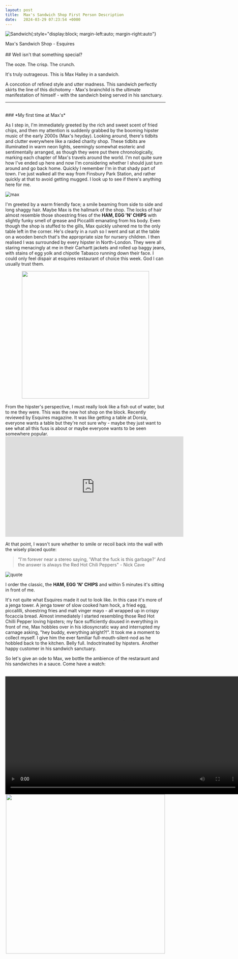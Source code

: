 ```yaml
---
layout: post
title:  Max's Sandwich Shop First Person Description
date:   2024-03-29 07:23:54 +0000
---
```

![Sandwich]({{site.baseurl}}/assets/sandwich.jpeg){:style="display:block; margin-left:auto; margin-right:auto"}
<figcaption>Max's Sandwich Shop - Esquires</figcaption>
<br>
## Well isn't that something special? 

The ooze. The crisp. The crunch. 

It's truly outrageous. This is Max Halley in a sandwich.

A concotion of refined style and utter madness. This sandwich perfectly skirts the line of this dichotomy - Max's brainchild is the ultimate manifestation of himself - with the sandwich being served in his sanctuary. 


---
<br>
### *My first time at Max's*

As I step in, I'm immediately greeted by the rich and sweet scent of fried chips, and then my attention is suddenly grabbed by the booming hipster music of the early 2000s (Max's heyday). Looking around, there's tidbits and clutter everywhere like a raided charity shop. These tidbits are illuminated in warm neon lights, seemingly somewhat esoteric and sentimentally arranged, as though they were put there chronologically, marking each chapter of Max's travels around the world. I'm not quite sure how I've ended up here and now I'm considering whether I should just turn around and go back home. Quickly I remember I'm in that shady part of town. I've just walked all the way from Finsbury Park Station, and rather quickly at that to avoid getting mugged. I look up to see if there's anything here for me.


![max]({{site.baseurl}}/assets/maxhalley.jpg)

I'm greeted by a warm friendly face; a smile beaming from side to side and long shaggy hair. Maybe Max is the hallmark of the shop.  The locks of hair almost resemble those shoestring fries of the **HAM, EGG 'N' CHIPS** with slightly funky smell of grease and Piccalilli emanating from his body. Even though the shop is stuffed to the gills, Max quickly ushered me to the only table left in the corner. He's clearly in a rush so I went and sat at the table on a wooden bench that's the appropriate size for nursery children. I then realised I was surrounded by every hipster in North-London. They were all staring menacingly at me in their Carhartt jackets and rolled up baggy jeans, with stains of egg yolk and chipotle Tabasco running down their face. I could only feel dispair at esquires restaurant of choice this week. God I can usually trust them.
<br>
<div align="center">
<img  src="{{site.baseurl}}/assets/hipster.png" width="400" >
</div> <br>
From the hipster's perspective, I must really look like a fish out of water, but to me they were. This was the new hot shop on the block. Recently reviewed by Esquires magazine. It was like getting a table at Dorsia, everyone wants a table but they're not sure why - maybe they just want to see what all this fuss is about or maybe everyone wants to be seen somewhere popular. 
<br>

<div align="center">
<iframe width="560" height="315" src="https://www.youtube.com/embed/cISYzA36-ZY?start=71&end=85" title="YouTube video player" frameborder="0" allow="accelerometer; autoplay; clipboard-write; encrypted-media; gyroscope; picture-in-picture; web-share" referrerpolicy="strict-origin-when-cross-origin" allowfullscreen></iframe>
</div> 


At that point, I wasn't sure whether to smile or recoil back into the wall with the wisely placed quote:

> “I'm forever near a stereo saying, 'What the fuck is this garbage?' And the answer is always the Red Hot Chili Peppers" - Nick Cave 

![quote]({{site.baseurl}}/assets/quote.jpg)

I order the classic, the **HAM, EGG 'N' CHIPS** and within 5 minutes it's sitting in front of me. 

It's not quite what Esquires made it out to look like. In this case it's more of a jenga tower. A jenga tower of slow cooked ham hock, a fried egg, piccalilli, shoestring fries and malt vinger mayo - all wrapped up in crispy focaccia bread. Almost immediately I started resembling those Red Hot Chilli Pepper loving hipsters; my face sufficiently doused in everything in front of me, Max hobbles over in his idiosyncratic way and interrupted my carnage asking, "hey buddy, everything alright?!". It took me a moment to collect myself. I give him the ever familiar full-mouth-silent-nod as he hobbled back to the kitchen. Belly full. Indoctrinated by hipsters. Another happy customer in his sandwich sanctuary. 

So let's give an ode to Max, we bottle the ambience of the restaraunt and his sandwiches in a sauce. Come have a watch: 

<br>
<div align="center">
<video width="740" controls>
    <source src="{{site.baseurl}}/assets/sauce.mp4" type="video/mp4">
</video>
<br>
</div> 
<div align="center">
<img  src="{{site.baseurl}}/assets/tabasco.jpg" width="500" >
